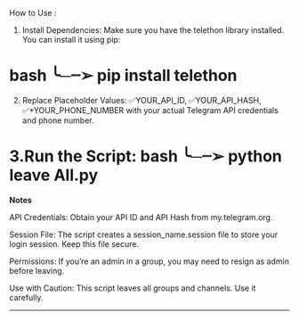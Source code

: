 How to Use :

1. Install Dependencies:
   Make sure you have the telethon library installed. You can install it using pip:
                        
bash
  ╰─┈➢ pip install telethon
=========================================
  
 2. Replace Placeholder Values:
    ✅YOUR_API_ID,
    ✅YOUR_API_HASH,
    ✅+YOUR_PHONE_NUMBER
      with your actual Telegram API credentials and phone number.
    
  3.Run the Script:
bash
  ╰─┈➢ python leave All.py
=========================================

**Notes**

API Credentials:
Obtain your API ID and API Hash from my.telegram.org.

Session File:
The script creates a session_name.session file to store your login session. Keep this file secure.

Permissions:
If you’re an admin in a group, you may need to resign as admin before leaving.

Use with Caution:
This script leaves all groups and channels. Use it carefully.
__________________________________________
